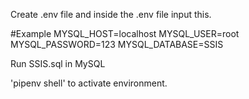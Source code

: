 Create .env file and inside the .env file input this.

#Example
MYSQL_HOST=localhost
MYSQL_USER=root
MYSQL_PASSWORD=123
MYSQL_DATABASE=SSIS

Run SSIS.sql in MySQL

'pipenv shell' to activate environment.
